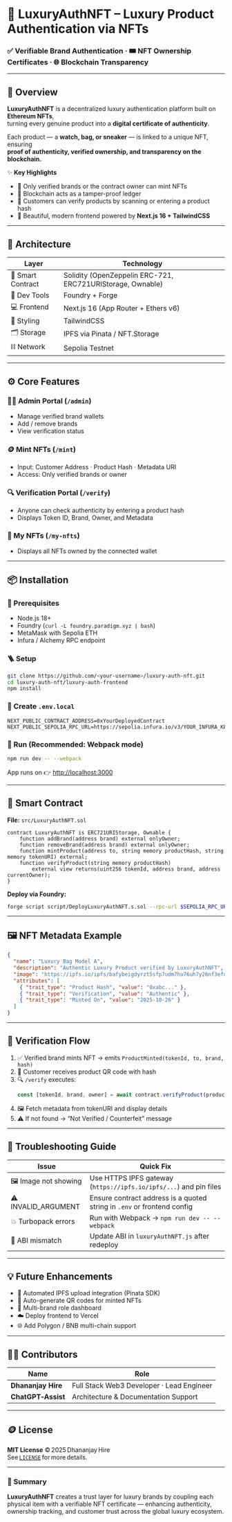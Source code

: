 # 💎 LuxuryAuthNFT – Luxury Product Authentication via NFTs

### ✅ Verifiable Brand Authentication · 🎟 NFT Ownership Certificates · 🌐 Blockchain Transparency

---

## 🚀 Overview

**LuxuryAuthNFT** is a decentralized luxury authentication platform built on **Ethereum NFTs**,  
turning every genuine product into a **digital certificate of authenticity**.

Each product — a **watch, bag, or sneaker** — is linked to a unique NFT, ensuring  
**proof of authenticity, verified ownership, and transparency on the blockchain.**

✨ **Key Highlights**
- 🔐 Only verified brands or the contract owner can mint NFTs  
- 📜 Blockchain acts as a tamper-proof ledger  
- 👛 Customers can verify products by scanning or entering a product hash  
- 💅 Beautiful, modern frontend powered by **Next.js 16 + TailwindCSS**

---

## 🧱 Architecture

| Layer | Technology |
|-------|-------------|
| 🧠 Smart Contract | Solidity (OpenZeppelin ERC-721, ERC721URIStorage, Ownable) |
| 🔧 Dev Tools | Foundry + Forge |
| 💻 Frontend | Next.js 16 (App Router + Ethers v6) |
| 🎨 Styling | TailwindCSS |
| 🗂 Storage | IPFS via Pinata / NFT.Storage |
| ⛓ Network | Sepolia Testnet |

---

## ⚙️ Core Features

### 🧑‍💼 Admin Portal (`/admin`)
- Manage verified brand wallets  
- Add / remove brands  
- View verification status  

### 🪙 Mint NFTs (`/mint`)
- Input: Customer Address · Product Hash · Metadata URI  
- Access: Only verified brands or owner  

### 🔍 Verification Portal (`/verify`)
- Anyone can check authenticity by entering a product hash  
- Displays Token ID, Brand, Owner, and Metadata  

### 💼 My NFTs (`/my-nfts`)
- Displays all NFTs owned by the connected wallet  

---

## 📦 Installation

### 🧰 Prerequisites
- Node.js 18+  
- Foundry (`curl -L foundry.paradigm.xyz | bash`)  
- MetaMask with Sepolia ETH  
- Infura / Alchemy RPC endpoint  

### 🪜 Setup
```bash
git clone https://github.com/<your-username>/luxury-auth-nft.git
cd luxury-auth-nft/luxury-auth-frontend
npm install
```

### 🧾 Create `.env.local`
```
NEXT_PUBLIC_CONTRACT_ADDRESS=0xYourDeployedContract
NEXT_PUBLIC_SEPOLIA_RPC_URL=https://sepolia.infura.io/v3/YOUR_INFURA_KEY
```

### 🚀 Run (Recommended: Webpack mode)
```bash
npm run dev -- --webpack
```

App runs on 👉 [http://localhost:3000](http://localhost:3000)

---

## 🧩 Smart Contract

**File:** `src/LuxuryAuthNFT.sol`

```solidity
contract LuxuryAuthNFT is ERC721URIStorage, Ownable {
    function addBrand(address brand) external onlyOwner;
    function removeBrand(address brand) external onlyOwner;
    function mintProduct(address to, string memory productHash, string memory tokenURI) external;
    function verifyProduct(string memory productHash)
        external view returns(uint256 tokenId, address brand, address currentOwner);
}
```

**Deploy via Foundry:**
```bash
forge script script/DeployLuxuryAuthNFT.s.sol --rpc-url $SEPOLIA_RPC_URL --private-key $PRIVATE_KEY --broadcast --verify
```

---

## 🖼 NFT Metadata Example

```json
{
  "name": "Luxury Bag Model A",
  "description": "Authentic Luxury Product verified by LuxuryAuthNFT",
  "image": "https://ipfs.io/ipfs/bafybeigdyrzt5sfp7udm7hu76uh7y26nf3efuylqabf3oclgtqy55fbzdi/example.png",
  "attributes": [
    { "trait_type": "Product Hash", "value": "0xabc..." },
    { "trait_type": "Verification", "value": "Authentic" },
    { "trait_type": "Minted On", "value": "2025-10-26" }
  ]
}
```

---

## 🔁 Verification Flow

1. ✅ Verified brand mints NFT → emits `ProductMinted(tokenId, to, brand, hash)`  
2. 🧾 Customer receives product QR code with hash  
3. 🔍 `/verify` executes:
   ```js
   const [tokenId, brand, owner] = await contract.verifyProduct(productHash);
   ```
4. 🖼 Fetch metadata from tokenURI and display details  
5. ⚠️ If not found → “Not Verified / Counterfeit” message  

---

## 🧠 Troubleshooting Guide

| Issue | Quick Fix |
|-------|------------|
| 🖼 Image not showing | Use HTTPS IPFS gateway (`https://ipfs.io/ipfs/...`) and pin files |
| ⚠️ INVALID_ARGUMENT | Ensure contract address is a quoted string in `.env` or frontend config |
| 💥 Turbopack errors | Run with Webpack → `npm run dev -- --webpack` |
| 🧩 ABI mismatch | Update ABI in `luxuryAuthNFT.js` after redeploy |

---

## 💡 Future Enhancements

- 🧰 Automated IPFS upload integration (Pinata SDK)  
- 🔳 Auto-generate QR codes for minted NFTs  
- 🏢 Multi-brand role dashboard  
- ☁️ Deploy frontend to Vercel  
- 🌐 Add Polygon / BNB multi-chain support  

---

## 👨‍💻 Contributors

| Name | Role |
|------|------|
| **Dhananjay Hire** | Full Stack Web3 Developer · Lead Engineer |
| **ChatGPT‑Assist** | Architecture & Documentation Support |

---

## 🪙 License
**MIT License** © 2025 Dhananjay Hire  
See [`LICENSE`](LICENSE) for more details.  

---

### 🏁 Summary
**LuxuryAuthNFT** creates a trust layer for luxury brands by coupling each physical item with a verifiable NFT certificate — enhancing authenticity, ownership tracking, and customer trust across the global luxury ecosystem.
